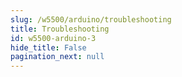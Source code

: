 ```yaml
---
slug: /w5500/arduino/troubleshooting 
title: Troubleshooting
id: w5500-arduino-3 
hide_title: False
pagination_next: null
---
```

